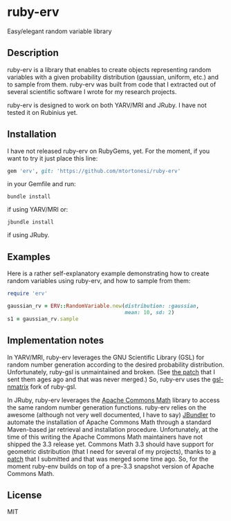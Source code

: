 # ruby-erv

Easy/elegant random variable library


## Description

ruby-erv is a library that enables to create objects representing random
variables with a given probability distribution (gaussian, uniform, etc.) and
to sample from them. ruby-erv was built from code that I extracted out of
several scientific software I wrote for my research projects.

ruby-erv is designed to work on both YARV/MRI and JRuby. I have not tested it
on Rubinius yet.


## Installation

I have not released ruby-erv on RubyGems, yet. For the moment, if you want to
try it just place this line:

```ruby
gem 'erv', git: 'https://github.com/mtortonesi/ruby-erv'
```

in your Gemfile and run:

    bundle install

if using YARV/MRI or:

    jbundle install

if using JRuby.


## Examples

Here is a rather self-explanatory example demonstrating how to create random
variables using ruby-erv, and how to sample from them:

```ruby
require 'erv'

gaussian_rv = ERV::RandomVariable.new(distribution: :gaussian,
                                      mean: 10, sd: 2)
s1 = gaussian_rv.sample
```


## Implementation notes

In YARV/MRI, ruby-erv leverages the GNU Scientific Library (GSL) for random
number generation according to the desired probability distribution.
Unfortunately, ruby-gsl is unmaintained and broken. (See [the
patch](http://rubyforge.org/tracker/?func=detail&atid=1169&aid=29353&group_id=285)
that I sent them ages ago and that was never merged.) So, ruby-erv uses the
[gsl-nmatrix](https://github.com/SciRuby/rb-gsl) fork of ruby-gsl.

In JRuby, ruby-erv leverages the [Apache Commons
Math](http://commons.apache.org/proper/commons-math/) library to access the
same random number generation functions. ruby-erv relies on the awesome
(although not very well documented, I have to say)
[JBundler](https://github.com/mkristian/jbundler) to automate the installation
of Apache Commons Math through a standard Maven-based jar retrieval and
installation procedure. Unfortunately, at the time of this writing the Apache
Commons Math maintainers have not shipped the 3.3 release yet. Commons Math 3.3
should have support for geometric distribution (that I need for several of my
projects), thanks to [a patch](https://issues.apache.org/jira/browse/MATH-973)
that I submitted and that was merged some time ago. So, for the moment ruby-env
builds on top of a pre-3.3 snapshot version of Apache Commons Math.


## License

MIT
